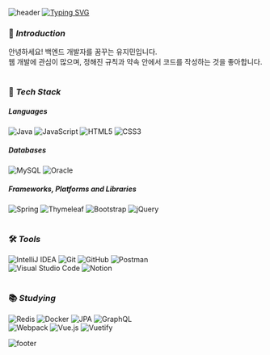 
![header](https://capsule-render.vercel.app/api?type=waving&color=01DFA5&text=&animation=twinkling&height=80)
[![Typing SVG](https://readme-typing-svg.demolab.com?font=Signika+Negative&weight=700&size=50&duration=3500&pause=3&color=01DFA5&center=false&vCenter=false&multiline=false&repeat=false&width=1000&height=100&lines=Welcome+to+yxxjxmxn's+GitHub!🏂)](https://git.io/typing-svg)

### 🙌 _Introduction_
<div> 안녕하세요! 백엔드 개발자를 꿈꾸는 유지민입니다. </div>
<div> 웹 개발에 관심이 많으며, 정해진 규칙과 약속 안에서 코드를 작성하는 것을 좋아합니다. </div>
<br/>


### 🔮 _Tech Stack_
##### _Languages_
![Java](https://img.shields.io/badge/java-%23ED8B00.svg?style=for-the-badge&logo=openjdk&logoColor=white)
![JavaScript](https://img.shields.io/badge/javascript-%23323330.svg?style=for-the-badge&logo=javascript&logoColor=%23F7DF1E)
![HTML5](https://img.shields.io/badge/html5-%23E34F26.svg?style=for-the-badge&logo=html5&logoColor=white)
![CSS3](https://img.shields.io/badge/css3-%231572B6.svg?style=for-the-badge&logo=css3&logoColor=white)
<br/>
##### _Databases_
![MySQL](https://img.shields.io/badge/mysql-4479A1.svg?style=for-the-badge&logo=mysql&logoColor=white)
![Oracle](https://img.shields.io/badge/Oracle-F80000?style=for-the-badge&logo=oracle&logoColor=white)
<br/>
##### _Frameworks, Platforms and Libraries_
![Spring](https://img.shields.io/badge/spring-%236DB33F.svg?style=for-the-badge&logo=spring&logoColor=white)
![Thymeleaf](https://img.shields.io/badge/Thymeleaf-%23005C0F.svg?style=for-the-badge&logo=Thymeleaf&logoColor=white)
![Bootstrap](https://img.shields.io/badge/bootstrap-%238511FA.svg?style=for-the-badge&logo=bootstrap&logoColor=white)
![jQuery](https://img.shields.io/badge/jquery-%230769AD.svg?style=for-the-badge&logo=jquery&logoColor=white)
<br/>
<br/>

### 🛠 _Tools_
![IntelliJ IDEA](https://img.shields.io/badge/IntelliJIDEA-000000.svg?style=for-the-badge&logo=intellij-idea&logoColor=white)
![Git](https://img.shields.io/badge/git-%23F05033.svg?style=for-the-badge&logo=git&logoColor=white)
![GitHub](https://img.shields.io/badge/github-%23121011.svg?style=for-the-badge&logo=github&logoColor=white)
![Postman](https://img.shields.io/badge/Postman-FF6C37?style=for-the-badge&logo=postman&logoColor=white)
<br/>
![Visual Studio Code](https://img.shields.io/badge/Visual%20Studio%20Code-0078d7.svg?style=for-the-badge&logo=visual-studio-code&logoColor=white)
![Notion](https://img.shields.io/badge/Notion-%23000000.svg?style=for-the-badge&logo=notion&logoColor=white)
<br/>
<br/>

### 📚 _Studying_
![Redis](https://img.shields.io/badge/redis-%23DD0031.svg?style=for-the-badge&logo=redis&logoColor=white)
![Docker](https://img.shields.io/badge/docker-%230db7ed.svg?style=for-the-badge&logo=docker&logoColor=white)
![JPA](https://img.shields.io/badge/JPA-000000.svg?style=for-the-badge&logo=openjdk&logoColor=white)
![GraphQL](https://img.shields.io/badge/-GraphQL-E10098?style=for-the-badge&logo=graphql&logoColor=white)
<br/>
![Webpack](https://img.shields.io/badge/webpack-%238DD6F9.svg?style=for-the-badge&logo=webpack&logoColor=black)
![Vue.js](https://img.shields.io/badge/vuejs-%2335495e.svg?style=for-the-badge&logo=vuedotjs&logoColor=%234FC08D)
![Vuetify](https://img.shields.io/badge/Vuetify-1867C0?style=for-the-badge&logo=vuetify&logoColor=AEDDFF)
<br/>

![footer](https://capsule-render.vercel.app/api?type=waving&color=01DFA5&text=&animation=twinkling&height=80&section=footer)
